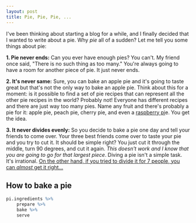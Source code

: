 ```yaml
---
layout: post
title: Pie, Pie, Pie, ...
---
```


I've been thinking about starting a blog for a while, and I finally decided that I wanted to write about a pie. Why *pie* all of a sudden? Let me tell you some things about pie:

**1. Pie never ends:** Can you ever have enough pies? You can't. My friend once said, "There is no such thing as too many." You're always going to have a room for another piece of pie. It just never ends.

**2. It's never same:** Sure, you can bake an apple pie and it's going to taste great but that's not the only way to bake an apple pie. Think about this for a moment: is it possible to find a set of pie recipes that can represent all the other pie recipes in the world? Probably not! Everyone has different recipes and there are just way too many pies. Name any fruit and there's probably a pie for it: apple pie, peach pie, cherry pie, and even a [raspberry pi](https://www.raspberrypi.org/)e. You get the idea.

**3. It never divides evenly:** So you decide to bake a pie one day and tell your friends to come over. Your three best friends come over to taste your pie and you try to cut it. It should be simple right? You just cut it through the middle, turn 90 degrees, and cut it again. *This doesn't work and I know that you are going to go for that largest piece*. Diving a pie isn't a simple task. It's irrational. [On the other hand, if you tried to divide it for 7 people, you can *almost* get it right...](https://en.wikipedia.org/wiki/Proof_that_22/7_exceeds_%CF%80)

How to bake a pie
-----------

```R
pi.ingredients %>%
    prepare %>%
    bake %>%
    serve
```


